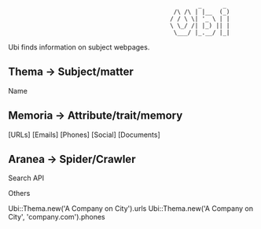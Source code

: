                                                           _      _
                                                   /\ /\ | |__  (_)
                                                  / / \ \| '_ \ | |
                                                  \ \_/ /| |_) || |
                                                   \___/ |_.__/ |_|

Ubi finds information on subject webpages.


Thema -> Subject/matter
-----

Name

Memoria -> Attribute/trait/memory
-------

[URLs]
[Emails]
[Phones]
[Social]
[Documents]



Aranea -> Spider/Crawler
------

Search
API

Others


Ubi::Thema.new('A Company on City').urls
Ubi::Thema.new('A Company on City', 'company.com').phones
